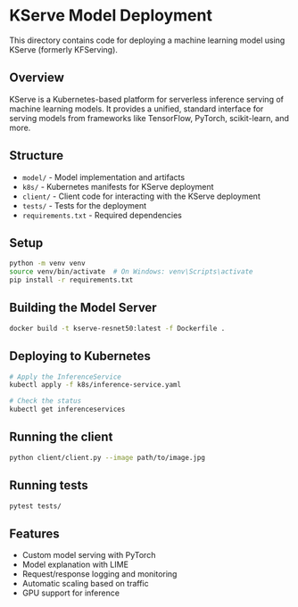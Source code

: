 # KServe Model Deployment

This directory contains code for deploying a machine learning model using KServe (formerly KFServing).

## Overview

KServe is a Kubernetes-based platform for serverless inference serving of machine learning models. It provides a unified, standard interface for serving models from frameworks like TensorFlow, PyTorch, scikit-learn, and more.

## Structure

- `model/` - Model implementation and artifacts
- `k8s/` - Kubernetes manifests for KServe deployment
- `client/` - Client code for interacting with the KServe deployment
- `tests/` - Tests for the deployment
- `requirements.txt` - Required dependencies

## Setup

```bash
python -m venv venv
source venv/bin/activate  # On Windows: venv\Scripts\activate
pip install -r requirements.txt
```

## Building the Model Server

```bash
docker build -t kserve-resnet50:latest -f Dockerfile .
```

## Deploying to Kubernetes

```bash
# Apply the InferenceService
kubectl apply -f k8s/inference-service.yaml

# Check the status
kubectl get inferenceservices
```

## Running the client

```bash
python client/client.py --image path/to/image.jpg
```

## Running tests

```bash
pytest tests/
```

## Features

- Custom model serving with PyTorch
- Model explanation with LIME
- Request/response logging and monitoring
- Automatic scaling based on traffic
- GPU support for inference

